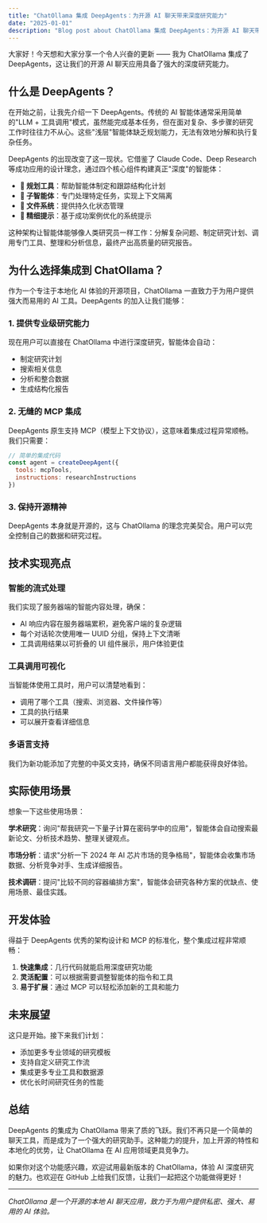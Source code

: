 ```yaml
---
title: "ChatOllama 集成 DeepAgents：为开源 AI 聊天带来深度研究能力"
date: "2025-01-01"
description: "Blog post about ChatOllama 集成 DeepAgents：为开源 AI 聊天带来深度研究能力"
---
```



大家好！今天想和大家分享一个令人兴奋的更新 —— 我为 ChatOllama 集成了 DeepAgents，这让我们的开源 AI 聊天应用具备了强大的深度研究能力。

## 什么是 DeepAgents？

在开始之前，让我先介绍一下 DeepAgents。传统的 AI 智能体通常采用简单的"LLM + 工具调用"模式，虽然能完成基本任务，但在面对复杂、多步骤的研究工作时往往力不从心。这些"浅层"智能体缺乏规划能力，无法有效地分解和执行复杂任务。

DeepAgents 的出现改变了这一现状。它借鉴了 Claude Code、Deep Research 等成功应用的设计理念，通过四个核心组件构建真正"深度"的智能体：

- **🎯 规划工具**：帮助智能体制定和跟踪结构化计划
- **🤖 子智能体**：专门处理特定任务，实现上下文隔离
- **📁 文件系统**：提供持久化状态管理
- **📝 精细提示**：基于成功案例优化的系统提示

这种架构让智能体能够像人类研究员一样工作：分解复杂问题、制定研究计划、调用专门工具、整理和分析信息，最终产出高质量的研究报告。

## 为什么选择集成到 ChatOllama？

作为一个专注于本地化 AI 体验的开源项目，ChatOllama 一直致力于为用户提供强大而易用的 AI 工具。DeepAgents 的加入让我们能够：

### 1. **提供专业级研究能力**
现在用户可以直接在 ChatOllama 中进行深度研究，智能体会自动：
- 制定研究计划
- 搜索相关信息
- 分析和整合数据
- 生成结构化报告

### 2. **无缝的 MCP 集成**
DeepAgents 原生支持 MCP（模型上下文协议），这意味着集成过程异常顺畅。我们只需要：
```javascript
// 简单的集成代码
const agent = createDeepAgent({
  tools: mcpTools,
  instructions: researchInstructions
})
```

### 3. **保持开源精神**
DeepAgents 本身就是开源的，这与 ChatOllama 的理念完美契合。用户可以完全控制自己的数据和研究过程。

## 技术实现亮点

### 智能的流式处理
我们实现了服务器端的智能内容处理，确保：
- AI 响应内容在服务器端累积，避免客户端的复杂逻辑
- 每个对话轮次使用唯一 UUID 分组，保持上下文清晰
- 工具调用结果以可折叠的 UI 组件展示，用户体验更佳

### 工具调用可视化
当智能体使用工具时，用户可以清楚地看到：
- 调用了哪个工具（搜索、浏览器、文件操作等）
- 工具的执行结果
- 可以展开查看详细信息

### 多语言支持
我们为新功能添加了完整的中英文支持，确保不同语言用户都能获得良好体验。

## 实际使用场景

想象一下这些使用场景：

**学术研究**：询问"帮我研究一下量子计算在密码学中的应用"，智能体会自动搜索最新论文、分析技术趋势、整理关键观点。

**市场分析**：请求"分析一下 2024 年 AI 芯片市场的竞争格局"，智能体会收集市场数据、分析竞争对手、生成详细报告。

**技术调研**：提问"比较不同的容器编排方案"，智能体会研究各种方案的优缺点、使用场景、最佳实践。

## 开发体验

得益于 DeepAgents 优秀的架构设计和 MCP 的标准化，整个集成过程非常顺畅：

1. **快速集成**：几行代码就能启用深度研究功能
2. **灵活配置**：可以根据需要调整智能体的指令和工具
3. **易于扩展**：通过 MCP 可以轻松添加新的工具和能力

## 未来展望

这只是开始。接下来我们计划：
- 添加更多专业领域的研究模板
- 支持自定义研究工作流
- 集成更多专业工具和数据源
- 优化长时间研究任务的性能

## 总结

DeepAgents 的集成为 ChatOllama 带来了质的飞跃。我们不再只是一个简单的聊天工具，而是成为了一个强大的研究助手。这种能力的提升，加上开源的特性和本地化的优势，让 ChatOllama 在 AI 应用领域更具竞争力。

如果你对这个功能感兴趣，欢迎试用最新版本的 ChatOllama，体验 AI 深度研究的魅力。也欢迎在 GitHub 上给我们反馈，让我们一起把这个功能做得更好！

---

*ChatOllama 是一个开源的本地 AI 聊天应用，致力于为用户提供私密、强大、易用的 AI 体验。*
